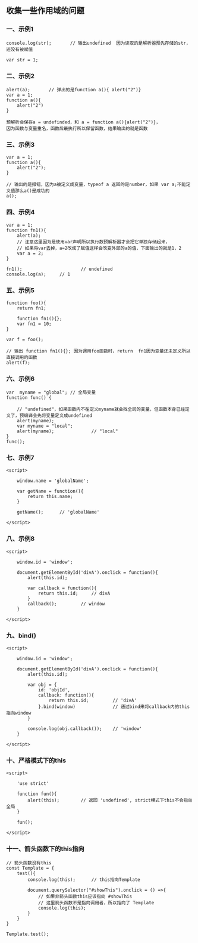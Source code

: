 ## 收集一些作用域的问题

### 一、示例1

	console.log(str);		// 输出undefined  因为读取的是解析器预先存储的str，还没有被赋值
	
    var str = 1; 		


### 二、示例2
	alert(a);		// 弹出的是function a(){ alert("2")}
	var a = 1;
	function a(){
    	alert("2")
    }
	
	预解析会保存a = undefinded，和 a = function a(){alert("2")}，
    因为函数与变量重名，函数后最执行所以保留函数，结果输出的就是函数

    
### 三、示例3
	var a = 1;
	function a(){
	    alert("2");
	}
	
    // 输出的是报错，因为a被定义成变量，typeof a 返回的是number，如果 var a;不能定义值那么a()是成功的
	a();
  

### 四、示例4

	var a = 1;
	function fn1(){
	    alert(a);
        // 注意这里因为是使用var声明所以执行数预解析器才会把它单独存储起来，
        // 如果将var去掉，a=2改成了赋值这样会改变外部的a的值，下面输出的就是1，2
	    var a = 2;
	}
	
	fn1();						// undefined
	console.log(a);		// 1


### 五、示例5

	function foo(){
	    return fn1;

	    function fn1(){};
	    var fn1 = 10;
	}
	
	var f = foo();
    
    // 输出 function fn1(){};	因为调用foo函数时，return  fn1因为变量还未定义所以 直接调用的函数
	alert(f);				


### 六、示例6

	var  myname = "global"; // 全局变量
	function func() {
    
    	// "undefined"，如果函数内不在定义myname就会找全局的变量，但函数本身已经定义了，预编译会先将变量定义成undefined
	    alert(myname); 				
	    var myname = "local";
	    alert(myname); 				// "local"
	}
	func();
    
    
    
### 七、示例7

	<script>
		
		window.name = 'globalName';

		var getName = function(){
			return this.name;
		}

		getName(); 		// 'globalName'

	</script>
    
    
### 八、示例8

	<script>
		
		window.id = 'window';

		document.getElementById('divA').onclick = function(){
			alert(this.id);

			var callback = function(){
				return this.id;		// divA
			}
			callback();			// window
		}

	</script>
    

### 九、bind()

	<script>
	    
	    window.id = 'window';

	    document.getElementById('divA').onclick = function(){
	        alert(this.id);

	        var obj = {
	        	id: 'objId',
	        	callback: function(){
		            return this.id;         // 'divA'
		        }.bind(window)				// 通过bind来将callback内的this指向window
	        }

	        console.log(obj.callback());    // 'window'
	    }

	</script>
    

### 十、严格模式下的this

	<script>

		'use strict'
	    
	    function fun(){
	    	alert(this);		// 返回 'undefined', strict模式下this不会指向全局
	    }

	    fun();

	</script>


### 十一、箭头函数下的this指向

	// 箭头函数没有this
	const Template = {
		test(){
			console.log(this);		// this指向Template

			document.querySelector("#showThis").onclick = () =>{
				// 如果非箭头函数this应该指向 #showThis
				// 这里箭头函数不是指向调用者，所以指向了 Template
				console.log(this);	
			}
		}
	}

	Template.test();

    

